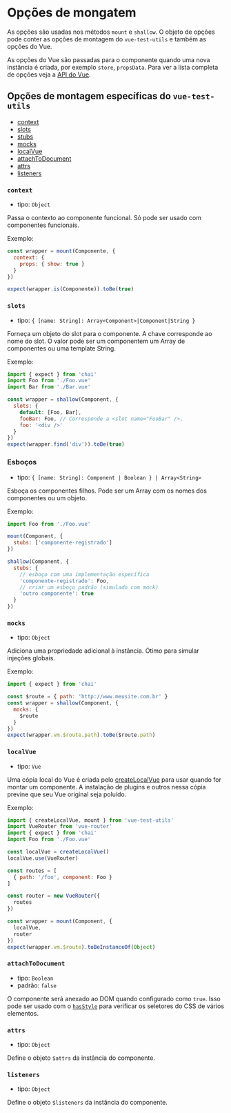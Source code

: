 # Opções de mongatem

As opções são usadas nos métodos `mount` e `shallow`. O objeto de opções pode conter as opções de montagem do `vue-test-utils` e também as opções do Vue.

As opções do Vue são passadas para o componente quando uma nova instância é criada, por exemplo `store`, `propsData`. Para ver a lista completa de opções veja a [API do Vue](https://vuejs.org/v2/api/).

## Opções de montagem específicas do `vue-test-utils`

- [context](#context)
- [slots](#slots)
- [stubs](#stubs)
- [mocks](#mocks)
- [localVue](#localvue)
- [attachToDocument](#attachtodocument)
- [attrs](#attrs)
- [listeners](#listeners)

### `context`

- tipo: `Object`

Passa o contexto ao componente funcional. Só pode ser usado com componentes funcionais.

Exemplo:

```js
const wrapper = mount(Componente, {
  context: {
    props: { show: true }
  }
})

expect(wrapper.is(Componente)).toBe(true)
```

### `slots`

- tipo: `{ [name: String]: Array<Component>|Component|String }`

Forneça um objeto do slot para o componente. A chave corresponde ao nome do slot. O valor pode ser um componentem um Array de componentes ou uma template String.

Exemplo:

```js
import { expect } from 'chai'
import Foo from './Foo.vue'
import Bar from './Bar.vue'

const wrapper = shallow(Component, {
  slots: {
    default: [Foo, Bar],
    fooBar: Foo, // Corresponde a <slot name="FooBar" />,
    foo: '<div />'
  }
})
expect(wrapper.find('div')).toBe(true)
```

### Esboços

- tipo: `{ [name: String]: Component | Boolean } | Array<String>`

Esboça os componentes filhos. Pode ser um Array com os nomes dos componentes  ou um objeto.

Exemplo:

```js
import Foo from './Foo.vue'

mount(Component, {
  stubs: ['componente-registrado']
})

shallow(Component, {
  stubs: {
    // esboço com uma implementação específica
    'componente-registrado': Foo,
    // criar um esboço padrão (simulado com mock)
    'outro componente': true
  }
})
```

### `mocks`

- tipo: `Object`

Adiciona uma propriedade adicional à instância. Ótimo para simular injeções globais.

Exemplo:

```js
import { expect } from 'chai'

const $route = { path: 'http://www.meusite.com.br' }
const wrapper = shallow(Component, {
  mocks: {
    $route
  }
})
expect(wrapper.vm.$route.path).toBe($route.path)
```

### `localVue`

- tipo: `Vue`

Uma cópia local do Vue é criada pelo [createLocalVue](./createLocalVue.md) para usar quando for montar um componente. A instalação de plugins e outros nessa cópia previne que seu Vue original seja poluído.

Exemplo:

```js
import { createLocalVue, mount } from 'vue-test-utils'
import VueRouter from 'vue-router'
import { expect } from 'chai'
import Foo from './Foo.vue'

const localVue = createLocalVue()
localVue.use(VueRouter)

const routes = [
  { path: '/foo', component: Foo }
]

const router = new VueRouter({
  routes
})

const wrapper = mount(Component, {
  localVue,
  router
})
expect(wrapper.vm.$route).toBeInstanceOf(Object)
```

### `attachToDocument`

- tipo: `Boolean`
- padrão: `false`

O componente será anexado ao DOM quando  configurado como `true`. Isso pode ser usado com o [`hasStyle`](wrapper/hasStyle.md) para verificar os seletores do CSS de vários elementos.

### `attrs`

- tipo: `Object`

Define o objeto `$attrs` da instância do componente.

### `listeners`

- tipo: `Object`

Define o objeto `$listeners` da instância do componente.
